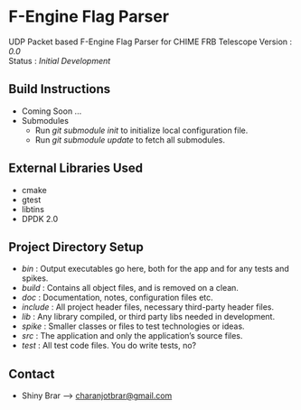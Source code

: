 # F-Engine Flag Parser
UDP Packet based F-Engine Flag Parser for CHIME FRB Telescope
Version : _0.0_  
Status  : _Initial Development_  

## Build Instructions

* Coming Soon ...
* Submodules
    * Run _git submodule init_ to initialize local configuration file.
    * Run _git submodule update_ to fetch all submodules.

## External Libraries Used

* cmake
* gtest 
* libtins
* DPDK 2.0

## Project Directory Setup

* _bin_     : Output executables go here, both for the app and for any tests and spikes.
* _build_   : Contains all object files, and is removed on a clean.
* _doc_     : Documentation, notes, configuration files etc.
* _include_ : All project header files, necessary third-party header files.
* _lib_     : Any library compiled, or third party libs needed in development.
* _spike_   : Smaller classes or files to test technologies or ideas. 
* _src_     : The application and only the application’s source files.
* _test_    : All test code files. You do write tests, no?

## Contact

* Shiny Brar --> charanjotbrar@gmail.com